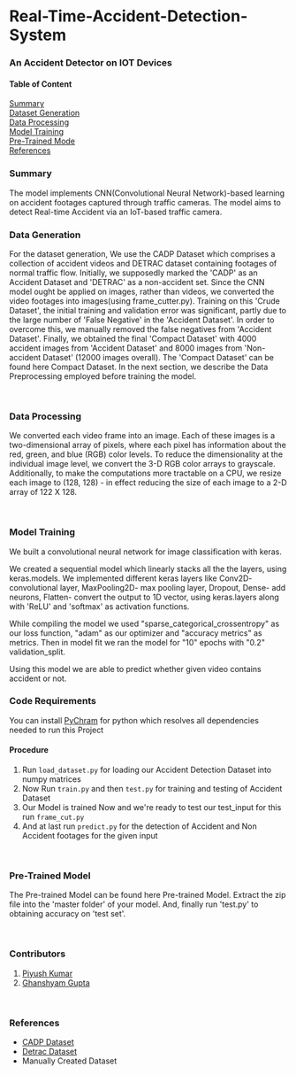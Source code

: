 # Real-Time-Accident-Detection-System

### An Accident Detector on IOT Devices

#### Table of Content
[Summary](#summary)</br>
[Dataset Generation](#datasetGeneration)</br>
[Data Processing](#dataProcessing)</br>
[Model Training](#modelTraining)</br>
[Pre-Trained Mode](#preTrainedModel)</br>
[References](#ref)</br>


### Summary<a name="summary"></a>
The model implements CNN(Convolutional Neural Network)-based learning on accident footages captured through traffic cameras. The model aims to detect Real-time Accident via an IoT-based traffic camera. 
<br/>         


### Data Generation<a name="datasetGeneration"></a>
For the dataset generation, We use the CADP Dataset which comprises a collection of accident videos and DETRAC dataset containing footages of normal traffic flow. Initially, we supposedly marked the 'CADP' as an Accident Dataset and 'DETRAC' as a non-accident set. Since the CNN model ought be applied on images, rather than videos, we converted the video footages into images(using frame_cutter.py). Training on this 'Crude Dataset', the initial training and validation error was significant, partly due to the large number of 'False Negative' in the 'Accident Dataset'. In order to overcome this, we manually removed the false negatives from 'Accident Dataset'. Finally, we obtained the final 'Compact Dataset' with 4000 accident images from 'Accident Dataset' and 8000 images from 'Non-accident Dataset' (12000 images overall). The 'Compact Dataset' can be found here Compact Dataset. In the next section, we describe the Data Preprocessing employed before training the model. 

<br/> 

### Data Processing<a name="dataProcessing"></a> 
We converted each video frame into an image. Each of these images is a two-dimensional array of pixels, where each pixel has information about the red, green, and blue (RGB) color levels. To reduce the dimensionality at the individual image level, we convert the 3-D RGB color arrays to grayscale. Additionally, to make the computations more tractable on a CPU, we resize each image to (128, 128) - in effect reducing the size of each image to a 2-D array of 122 X 128. 

<br/>

### Model Training<a name="modelTraining"></a> 
We built a convolutional neural network for image classification with keras.

We created a sequential model which linearly stacks all the the layers, using keras.models. We implemented different keras layers like Conv2D- convolutional layer, MaxPooling2D- max pooling layer, Dropout, Dense- add neurons, Flatten- convert the output to 1D vector, using keras.layers along with 'ReLU' and 'softmax' as activation functions.

While compiling the model we used "sparse_categorical_crossentropy" as our loss function, "adam" as our optimizer and "accuracy metrics" as metrics. Then in model fit we ran the model for "10" epochs with "0.2" validation_split.

Using this model we are able to predict whether given video contains accident or not.


### Code Requirements
You can install [PyChram](https://www.jetbrains.com/pycharm/) for python which resolves all dependencies needed to run this Project


#### Procedure
1. Run `load_dataset.py` for loading our Accident Detection Dataset into numpy matrices
2. Now Run `train.py` and then `test.py` for training and testing of Accident Dataset
3. Our Model is trained Now and we're ready to test our test_input for this run `frame_cut.py` 
4. And at last run `predict.py` for the detection of Accident and Non Accident footages for the given input

<br/>

### Pre-Trained Model<a name="preTrainedModel"></a>
The Pre-trained Model can be found here Pre-trained Model. Extract the zip file into the 'master folder' of your model. And, finally run 'test.py' to obtaining accuracy on 'test set'.


<br/>

### Contributors
1. [Piyush Kumar](https://github.com/prithvipandit)
2. [Ghanshyam Gupta](https://github.com/captain10x)


<br/>

### References<a name="ref"></a>

* [CADP Dataset](https://ankitshah009.github.io/accident_forecasting_traffic_camera)
* [Detrac Dataset](https://detrac-db.rit.albany.edu/)
* Manually Created Dataset

<br/>
          
          
  
          

 
